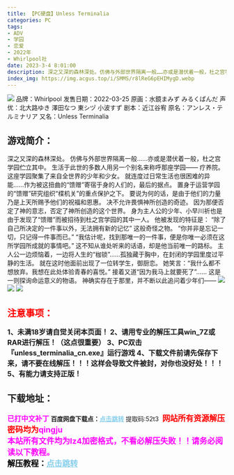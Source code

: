 ```yaml
---
title: 【PC硬盘】Unless Terminalia
categories: PC
tags:
- ADV
- 学园
- 恋爱
- 2022年
- Whirlpool社
date: 2023-3-4 8:01:00
description: 深之又深的森林深处。仿佛与外部世界隔离一般……亦或是潜伏着一般，杜之宫学园伫立其中。生活于此世的多数人用另一个别名来称呼那座学园——
index_img: https://img.acgus.top/i/SMMS/r8lReG6pEHIMygD.webp
---
```

![](https://img.acgus.top/i/SMMS/r8lReG6pEHIMygD.webp)
品牌：Whirlpool
发售日期：2022-03-25
原画：水鏡まみず みるくぱんだ
声优：北大路ゆき 澤田なつ 東シヅ 小波すず
剧本：近江谷宥
原名：アンレス・テルミナリア
又名：Unless Terminalia

## 游戏简介：
深之又深的森林深处。
仿佛与外部世界隔离一般……亦或是潜伏着一般，杜之宫学园伫立其中。
生活于此世的多数人用另一个别名来称呼那座学园——
疗养院。
这座学园聚集了来自全世界的少年和少女。
就连度过日常生活也很困难的异能……作为被这扭曲的“馈赠”寄宿于身的人们的，最后的据点。
置身于运营学园的“馈赠”研究组织“楪机关”的重点保护之下。
要说为何的话，是由于他们的力量乃是上天所赐予他们的祝福和恩惠。
决不允许畏惧神所创造的奇迹。
因为那便否定了神的意志，否定了神所创造的这个世界。
身为主人公的少年、小早川祈也是由于发现了“馈赠”而被招待到杜之宫学园的其中一人。
他被发现的特征是：
“除了自己所决定的一件事以外，无法拥有新的记忆”
这般奇怪之物。
“你并非是忘记一切，只记得一件事而已。”
“我估计呢，找到那唯一的一件事，便是你唯一必须在这所学园所成就的事情吧。”
这不知从谁处听来的话语，却是他当前唯一的路标。
主人公一边烦恼着，一边将人生的“枷锁”……孤独藏于胸中，在封闭的学园里度过平静的生活。
就在这时他面前出现了一位转学生，御厨恋。
她笑言：“我什么都不想放弃。我想在此处体验青春的喜悦。”
接着又道“因为我马上就要死了”……
这是一则探询命运意义的物语。
神确实存在于那里，并不断以此追问着少年们——
![](https://img.acgus.top/i/SMMS/sMab95e32hHcgxy.webp)
![](https://img.acgus.top/i/SMMS/FlYVMyuC7XNte2O.webp)
![](https://img.acgus.top/i/SMMS/Ux3ucztpa5F62lG.webp)





## <font color=#FF0000 >注意事项：</font>
<font size=3><b>1、未满18岁请自觉关闭本页面！
2、请用专业的解压工具win_7Z或RAR进行解压！（这点很重要）
3、PC双击『unless_terminalia_cn.exe』运行游戏
4、下载文件前请先保存下来，请不要在线解压！！！这样会导致文件被封，对你也没好处！！！
5、有能力请支持正版！</b></font>

## 下载地址：
<font color=#FF00FF size=3><b>已打中文补丁</b></font>
<b>百度网盘下载点：</b><a href="https://pan.baidu.com/s/1QrgHPRZKCW3gmAoCNOwCnw?pwd=52t3" style="color: #87CEEB;"><b>点击跳转</b></a> 提取码:52t3
<a style="padding: 0" href="https://post.qingju.org/AD/"><img style="max-width:100%" src="https://img.acgus.top/i/2024/07/478f689b8021d8d499ab43d21acf137a.gif" alt=""></a>
<b><font color=#FF0000 size=4>网站所有资源解压密码均为</b></font><b><font color=#FF00FF size=4>qingju</font><font color=#FF0000 ></font></b><br><b><font color=#FF00FF size=4>本站所有文件均为lz4加密格式，不看必解压失败！！请务必阅读以下教程。</b></font><br><b><font color=#000 size=4>解压教程：</b><a href="https://post.qingju.org/tutorial/000/" style="color: #87CEEB;"><b>点击跳转</b></a>